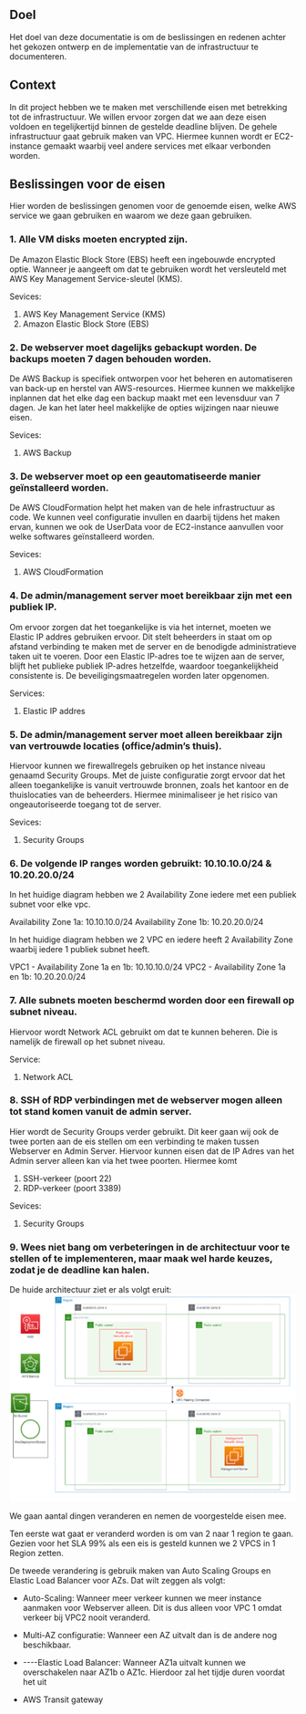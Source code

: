 ## Doel  
Het doel van deze documentatie is om de beslissingen en redenen achter het gekozen ontwerp en de implementatie van de infrastructuur te documenteren.

## Context  
In dit project hebben we te maken met verschillende eisen met betrekking tot de infrastructuur. We willen ervoor zorgen dat we aan deze eisen voldoen en tegelijkertijd binnen de gestelde deadline blijven. De gehele infrastructuur gaat gebruik maken van VPC. Hiermee kunnen wordt er EC2-instance gemaakt waarbij veel andere services met elkaar verbonden worden.

## Beslissingen voor de eisen  
Hier worden de beslissingen genomen voor de genoemde eisen, welke AWS service we gaan gebruiken en waarom we deze gaan gebruiken.

### 1. Alle VM disks moeten encrypted zijn.  
De Amazon Elastic Block Store (EBS) heeft een ingebouwde encrypted optie. Wanneer je aangeeft om dat te gebruiken wordt het versleuteld met AWS Key Management Service-sleutel (KMS). 

Sevices:
1) AWS Key Management Service (KMS)
2) Amazon Elastic Block Store (EBS)

### 2. De webserver moet dagelijks gebackupt worden. De backups moeten 7 dagen behouden worden.  
De AWS Backup is specifiek ontworpen voor het beheren en automatiseren van back-up en herstel van AWS-resources. Hiermee kunnen we makkelijke inplannen dat het elke dag een backup maakt met een levensduur van 7 dagen. Je kan het later heel makkelijke de opties wijzingen naar nieuwe eisen. 

Sevices:
1) AWS Backup

### 3. De webserver moet op een geautomatiseerde manier geïnstalleerd worden.  
De AWS CloudFormation helpt het maken van de hele infrastructuur as code. We kunnen veel configuratie invullen en daarbij tijdens het maken ervan, kunnen we ook de UserData voor de EC2-instance aanvullen voor welke softwares geïnstalleerd worden. 
   
   Sevices:
   1) AWS CloudFormation


### 4. De admin/management server moet bereikbaar zijn met een publiek IP.  
Om ervoor zorgen dat het toegankelijke is via het internet, moeten we Elastic IP addres gebruiken ervoor. Dit stelt beheerders in staat om op afstand verbinding te maken met de server en de benodigde administratieve taken uit te voeren. Door een Elastic IP-adres toe te wijzen aan de server, blijft het publieke publiek IP-adres hetzelfde, waardoor toegankelijkheid consistente is. De beveiligingsmaatregelen worden later opgenomen.
   
Services:
1) Elastic IP addres

### 5. De admin/management server moet alleen bereikbaar zijn van vertrouwde locaties (office/admin’s thuis).  
Hiervoor kunnen we firewallregels gebruiken op het instance niveau genaamd Security Groups. Met de juiste configuratie zorgt ervoor dat het alleen toegankelijke is vanuit vertrouwde bronnen, zoals het kantoor en de thuislocaties van de beheerders. Hiermee minimaliseer je het risico van ongeautoriseerde toegang tot de server.

   Sevices:
   1)  Security Groups

### 6. De volgende IP ranges worden gebruikt: 10.10.10.0/24 & 10.20.20.0/24  
In het huidige diagram hebben we 2 Availability Zone iedere met een publiek subnet voor elke vpc.

Availability Zone 1a: 10.10.10.0/24
Availability Zone 1b: 10.20.20.0/24

In het huidige diagram hebben we 2 VPC en iedere heeft 2 Availability Zone waarbij iedere 1 publiek subnet heeft. 

VPC1 - Availability Zone 1a en 1b: 10.10.10.0/24
VPC2 - Availability Zone 1a en 1b: 10.20.20.0/24

### 7. Alle subnets moeten beschermd worden door een firewall op subnet niveau.  
Hiervoor wordt Network ACL gebruikt om dat te kunnen beheren. Die is namelijk de firewall op het subnet niveau.

Service:
1) Network ACL
   
### 8. SSH of RDP verbindingen met de webserver mogen alleen tot stand komen vanuit de admin server.  
Hier wordt de Security Groups verder gebruikt. Dit keer gaan wij ook de twee porten aan de eis stellen om een verbinding te maken tussen Webserver en Admin Server. Hiervoor kunnen eisen dat de IP Adres van het Admin server alleen kan via het twee poorten. Hiermee komt
1) SSH-verkeer (poort 22) 
2) RDP-verkeer (poort 3389)

Sevices:
1)  Security Groups
   
### 9. Wees niet bang om verbeteringen in de architectuur voor te stellen of te implementeren, maar maak wel harde keuzes, zodat je de deadline kan halen.

De huide architectuur ziet er als volgt eruit:
![AWS Architectuur Huidige Situatie](/04_Project/img/AWS%20Architectuur%20Huidige%20Situatie.png "AWS Architectuur Huidige Situatie")

We gaan aantal dingen veranderen en nemen de voorgestelde eisen mee.

Ten eerste wat gaat er veranderd worden is om van 2 naar 1 region te gaan. Gezien voor het SLA 99% als een eis is gesteld kunnen we 2 VPCS in 1 Region zetten. 

De tweede verandering is gebruik maken van Auto Scaling Groups en Elastic Load Balancer voor AZs. Dat wilt zeggen als volgt:
- Auto-Scaling: Wanneer meer verkeer kunnen we meer instance aanmaken voor Webserver alleen. Dit is dus alleen voor VPC 1 omdat verkeer bij VPC2 nooit veranderd.
- Multi-AZ configuratie: Wanneer een AZ uitvalt dan is de andere nog beschikbaar.
- ----Elastic Load Balancer: Wanneer AZ1a uitvalt kunnen we overschakelen naar AZ1b o AZ1c. Hierdoor zal het tijdje duren voordat het uit


- AWS Transit gateway

